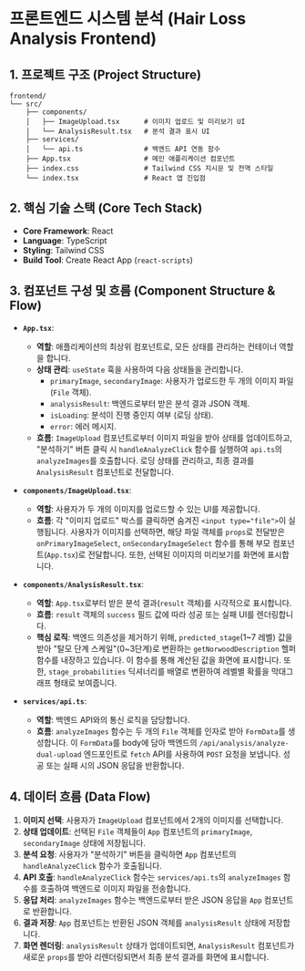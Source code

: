 # 프론트엔드 시스템 분석 (Hair Loss Analysis Frontend)

## 1. 프로젝트 구조 (Project Structure)

```
frontend/
└── src/
    ├── components/
    │   ├── ImageUpload.tsx      # 이미지 업로드 및 미리보기 UI
    │   └── AnalysisResult.tsx   # 분석 결과 표시 UI
    ├── services/
    │   └── api.ts               # 백엔드 API 연동 함수
    ├── App.tsx                  # 메인 애플리케이션 컴포넌트
    ├── index.css                # Tailwind CSS 지시문 및 전역 스타일
    └── index.tsx                # React 앱 진입점
```

## 2. 핵심 기술 스택 (Core Tech Stack)

- **Core Framework**: React
- **Language**: TypeScript
- **Styling**: Tailwind CSS
- **Build Tool**: Create React App (`react-scripts`)

## 3. 컴포넌트 구성 및 흐름 (Component Structure & Flow)

- **`App.tsx`**: 
    - **역할**: 애플리케이션의 최상위 컴포넌트로, 모든 상태를 관리하는 컨테이너 역할을 합니다.
    - **상태 관리**: `useState` 훅을 사용하여 다음 상태들을 관리합니다.
        - `primaryImage`, `secondaryImage`: 사용자가 업로드한 두 개의 이미지 파일 (`File` 객체).
        - `analysisResult`: 백엔드로부터 받은 분석 결과 JSON 객체.
        - `isLoading`: 분석이 진행 중인지 여부 (로딩 상태).
        - `error`: 에러 메시지.
    - **흐름**: `ImageUpload` 컴포넌트로부터 이미지 파일을 받아 상태를 업데이트하고, "분석하기" 버튼 클릭 시 `handleAnalyzeClick` 함수를 실행하여 `api.ts`의 `analyzeImages`를 호출합니다. 로딩 상태를 관리하고, 최종 결과를 `AnalysisResult` 컴포넌트로 전달합니다.

- **`components/ImageUpload.tsx`**: 
    - **역할**: 사용자가 두 개의 이미지를 업로드할 수 있는 UI를 제공합니다.
    - **흐름**: 각 "이미지 업로드" 박스를 클릭하면 숨겨진 `<input type="file">`이 실행됩니다. 사용자가 이미지를 선택하면, 해당 파일 객체를 `props`로 전달받은 `onPrimaryImageSelect`, `onSecondaryImageSelect` 함수를 통해 부모 컴포넌트(`App.tsx`)로 전달합니다. 또한, 선택된 이미지의 미리보기를 화면에 표시합니다.

- **`components/AnalysisResult.tsx`**: 
    - **역할**: `App.tsx`로부터 받은 분석 결과(`result` 객체)를 시각적으로 표시합니다.
    - **흐름**: `result` 객체의 `success` 필드 값에 따라 성공 또는 실패 UI를 렌더링합니다. 
    - **핵심 로직**: 백엔드 의존성을 제거하기 위해, `predicted_stage`(1~7 레벨) 값을 받아 "탈모 단계 스케일"(0~3단계)로 변환하는 `getNorwoodDescription` 헬퍼 함수를 내장하고 있습니다. 이 함수를 통해 계산된 값을 화면에 표시합니다. 또한, `stage_probabilities` 딕셔너리를 배열로 변환하여 레벨별 확률을 막대그래프 형태로 보여줍니다.

- **`services/api.ts`**: 
    - **역할**: 백엔드 API와의 통신 로직을 담당합니다.
    - **흐름**: `analyzeImages` 함수는 두 개의 `File` 객체를 인자로 받아 `FormData`를 생성합니다. 이 `FormData`를 body에 담아 백엔드의 `/api/analysis/analyze-dual-upload` 엔드포인트로 `fetch` API를 사용하여 `POST` 요청을 보냅니다. 성공 또는 실패 시의 JSON 응답을 반환합니다.

## 4. 데이터 흐름 (Data Flow)

1.  **이미지 선택**: 사용자가 `ImageUpload` 컴포넌트에서 2개의 이미지를 선택합니다.
2.  **상태 업데이트**: 선택된 `File` 객체들이 `App` 컴포넌트의 `primaryImage`, `secondaryImage` 상태에 저장됩니다.
3.  **분석 요청**: 사용자가 "분석하기" 버튼을 클릭하면 `App` 컴포넌트의 `handleAnalyzeClick` 함수가 호출됩니다.
4.  **API 호출**: `handleAnalyzeClick` 함수는 `services/api.ts`의 `analyzeImages` 함수를 호출하여 백엔드로 이미지 파일을 전송합니다.
5.  **응답 처리**: `analyzeImages` 함수는 백엔드로부터 받은 JSON 응답을 `App` 컴포넌트로 반환합니다.
6.  **결과 저장**: `App` 컴포넌트는 반환된 JSON 객체를 `analysisResult` 상태에 저장합니다.
7.  **화면 렌더링**: `analysisResult` 상태가 업데이트되면, `AnalysisResult` 컴포넌트가 새로운 `props`를 받아 리렌더링되면서 최종 분석 결과를 화면에 표시합니다.
